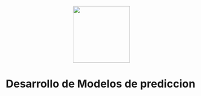<p align="center">
  <img width="150px" src="https://i.ibb.co/bXvzjXm/LOGO-h1.png" />
</p>

# Desarrollo de Modelos de prediccion
